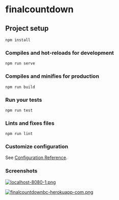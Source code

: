 # finalcountdown

## Project setup
```
npm install
```

### Compiles and hot-reloads for development
```
npm run serve
```

### Compiles and minifies for production
```
npm run build
```

### Run your tests
```
npm run test
```

### Lints and fixes files
```
npm run lint
```

### Customize configuration
See [Configuration Reference](https://cli.vuejs.org/config/).


### Screenshots 

[![localhost-8080-1.png](https://i.postimg.cc/s2f1gCv5/localhost-8080-1.png)](https://postimg.cc/qNYp1Yc7)

[![finalcountdownbc-herokuapp-com.png](https://i.postimg.cc/2ShnZYkJ/finalcountdownbc-herokuapp-com.png)](https://postimg.cc/G434WZsJ)